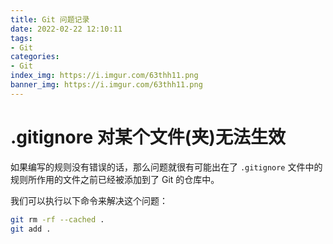 ```yaml
---
title: Git 问题记录
date: 2022-02-22 12:10:11
tags:
- Git
categories:
- Git
index_img: https://i.imgur.com/63thh11.png
banner_img: https://i.imgur.com/63thh11.png
---
```


# .gitignore 对某个文件(夹)无法生效

如果编写的规则没有错误的话，那么问题就很有可能出在了 `.gitignore` 文件中的规则所作用的文件之前已经被添加到了 Git 的仓库中。

我们可以执行以下命令来解决这个问题：

```bash
git rm -rf --cached .
git add .
```